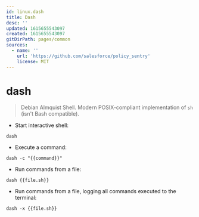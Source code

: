 ```yaml
---
id: linux.dash
title: Dash
desc: ''
updated: 1615655543097
created: 1615655543097
gitDirPath: pages/common
sources:
  - name: ''
    url: 'https://github.com/salesforce/policy_sentry'
    license: MIT
---
```

# dash

> Debian Almquist Shell.
> Modern POSIX-compliant implementation of `sh` (isn't Bash compatible).

- Start interactive shell:

`dash`

- Execute a command:

`dash -c "{{command}}"`

- Run commands from a file:

`dash {{file.sh}}`

- Run commands from a file, logging all commands executed to the terminal:

`dash -x {{file.sh}}`

